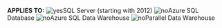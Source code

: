 <Token>**APPLIES TO:** ![yes](media/yes.png)SQL Server (starting with 2012) ![no](media/no.png)Azure SQL Database ![no](media/no.png)Azure SQL Data Warehouse ![no](media/no.png)Parallel Data Warehouse </Token>


